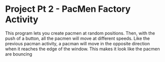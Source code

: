 # Project Pt 2 - PacMen Factory Activity
This program lets you create pacmen at random positions.  Then, with the push of a button, all the pacmen will move at different speeds.  Like the previous pacman activity, a pacman will move in the opposite direction when it reaches the edge of the window.  This makes it look like the pacmen are bouncing